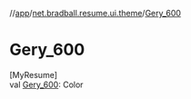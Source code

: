 //[app](../../index.md)/[net.bradball.resume.ui.theme](index.md)/[Gery_600](-gery_600.md)

# Gery_600

[MyResume]\
val [Gery_600](-gery_600.md): Color

